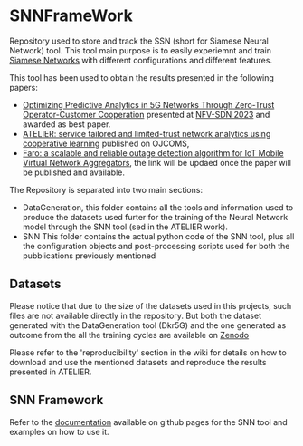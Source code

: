 # SNNFrameWork

Repository used to store and track the SSN (short for Siamese Neural Network) tool.
This tool main purpose is to easily experiemnt and train [Siamese Networks](https://en.wikipedia.org/wiki/Siamese_neural_network)
with different configurations and different features.

This tool has been used to obtain the results presented in the following papers:

- [Optimizing Predictive Analytics in 5G Networks Through Zero-Trust Operator-Customer Cooperation](https://e-archivo.uc3m.es/bitstream/handle/10016/39458/Optimizing_NFV-SDN_2023_ps.pdf?sequence=1)
presented at [NFV-SDN 2023](https://nfvsdn2023.ieee-nfvsdn.org) and awarded as best paper.
- [ATELIER: service tailored and limited-trust network analytics using cooperative learning](https://ieeexplore.ieee.org/stamp/stamp.jsp?arnumber=10531758) published on OJCOMS,
- [Faro: a scalable and reliable outage detection algorithm for
IoT Mobile Virtual Network Aggregators](),
the link will be updaed once the paper will be published and available.

The Repository is separated into two main sections:

- DataGeneration, this folder contains all the tools and information used to
produce the datasets used furter for the training of the Neural Network model
through the SNN tool (sed in the ATELIER work).
- SNN This folder contains the actual python code of the SNN tool, plus all the
configuration objects and post-processing scripts used for both the pubblications
previously mentioned

## Datasets

Please notice that due to the size of the datasets used in this projects, such
files are not available directly in the repository.
But both the dataset generated with the DataGeneration tool (Dkr5G) and the
one generated as outcome from the all the training cycles are available on [Zenodo](https://zenodo.org)

Please refer to the 'reproducibility' section in the wiki for details on how
to download and use the mentioned datasets and reproduce the results presented in ATELIER.

## SNN Framework

Refer to the [documentation](https://nokia.github.io/SNNExperimentFramework/) available on github pages for the SNN tool and examples on how to use it.
